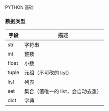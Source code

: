 PYTHON 基础

### 数据类型

| 字段  | 描述                              |
| ----- | --------------------------------- |
| str   | 字符串                            |
| int   | 整数                              |
| float | 小数                              |
| tuple | 元组（不可改的 list）             |
| list  | 列表                              |
| set   | 集合（值唯一的 list，会自动去重） |
| dict  | 字典                              |
